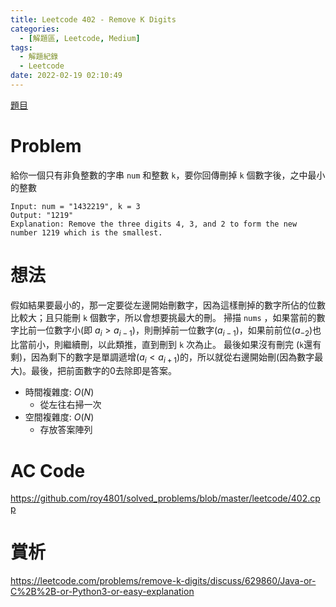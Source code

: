 ```yaml
---
title: Leetcode 402 - Remove K Digits
categories:
  - [解題區, Leetcode, Medium]
tags:
  - 解題紀錄
  - Leetcode
date: 2022-02-19 02:10:49
---
```


[題目](https://leetcode.com/problems/remove-k-digits/)

# Problem

給你一個只有非負整數的字串 `num` 和整數 `k`，要你回傳刪掉 `k` 個數字後，之中最小的整數

```
Input: num = "1432219", k = 3
Output: "1219"
Explanation: Remove the three digits 4, 3, and 2 to form the new number 1219 which is the smallest.
```

# 想法

假如結果要最小的，那一定要從左邊開始刪數字，因為這樣刪掉的數字所佔的位數比較大；且只能刪 `k` 個數字，所以會想要挑最大的刪。
掃描 `nums` ，如果當前的數字比前一位數字小(即 $a_i > a_{i-1}$)，則刪掉前一位數字($a_{i-1}$)，如果前前位($a_{-2}$)也比當前小，則繼續刪，以此類推，直到刪到 `k` 次為止。
最後如果沒有刪完 (`k`還有剩)，因為剩下的數字是單調遞增($a_i < a_{i+1}$)的，所以就從右邊開始刪(因為數字最大)。最後，把前面數字的0去除即是答案。

- 時間複雜度: $O(N)$
  - 從左往右掃一次
- 空間複雜度: $O(N)$
  - 存放答案陣列

# AC Code

<https://github.com/roy4801/solved_problems/blob/master/leetcode/402.cpp>

# 賞析

<https://leetcode.com/problems/remove-k-digits/discuss/629860/Java-or-C%2B%2B-or-Python3-or-easy-explanation>

